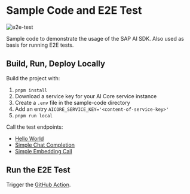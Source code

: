 # Sample Code and E2E Test

![e2e-test](https://github.com/SAP/ai-sdk-js/actions/workflows/e2e-test.yaml/badge.svg)

Sample code to demonstrate the usage of the SAP AI SDK.
Also used as basis for running E2E tests.

## Build, Run, Deploy Locally

Build the project with:

1. `pnpm install`
2. Download a service key for your AI Core service instance
3. Create a `.env` file in the sample-code directory
4. Add an entry `AICORE_SERVICE_KEY='<content-of-service-key>'`
5. `pnpm run local`

Call the test endpoints:

- [Hello World](localhost:8080/)
- [Simple Chat Completion](localhost:8080/llm)
- [Simple Embedding Call](localhost:8080/embedding)

## Run the E2E Test

Trigger the [GitHub Action](https://github.com/SAP/ai-sdk-js/actions/workflows/e2e-test.yml).
